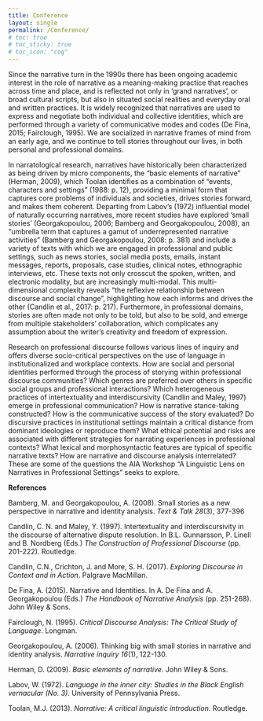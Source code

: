 ```yaml
---
title: Conference
layout: single
permalink: /Conference/
# toc: true
# toc_sticky: true
# toc_icon: "cog"
---
```


Since the narrative turn in the 1990s there has been ongoing academic interest in the role of narrative as a meaning-making practice that reaches across time and place, and is reflected not only in ‘grand narratives’, or broad cultural scripts, but also in situated social realities and everyday oral and written practices. It is widely recognized that narratives are used to express and negotiate both individual and collective identities, which are performed through a variety of communicative modes and codes (De Fina, 2015; Fairclough, 1995). We are socialized in narrative frames of mind from an early age, and we continue to tell stories throughout our lives, in both personal and professional domains.

In narratological research, narratives have historically been characterized as being driven by micro components, the “basic elements of narrative” (Herman, 2009), which Toolan identifies as a combination of “events, characters and settings” (1988: p. 12), providing a minimal form that captures core problems of individuals and societies, drives stories forward, and makes them coherent. Departing from Labov’s (1972) influential model of naturally occurring narratives, more recent studies have explored ‘small stories’ (Georgakopoulou, 2006; Bamberg and Georgakopoulou, 2008), an “umbrella term that captures a gamut of underrepresented narrative activities” (Bamberg and Georgakopoulou, 2008: p. 381) and include a variety of texts with which we are engaged in professional and public settings, such as news stories, social media posts, emails, instant messages, reports, proposals, case studies, clinical notes, ethnographic interviews, etc. These texts not only crosscut the spoken, written, and electronic modality, but are increasingly multi-modal. This multi-dimensional complexity reveals “the reflexive relationship between discourse and social change”, highlighting how each informs and drives the other (Candlin et al., 2017: p. 217). Furthermore, in professional domains, stories are often made not only to be told, but also to be sold, and emerge from multiple stakeholders’ collaboration, which complicates any assumption about the writer’s creativity and freedom of expression.

Research on professional discourse follows various lines of inquiry and offers diverse socio-critical perspectives on the use of language in institutionalized and workplace contexts. How are social and personal identities performed through the process of storying within professional discourse communities? Which genres are preferred over others in specific social groups and professional interactions? Which heterogeneous practices of intertextuality and interdiscursivity (Candlin and Maley, 1997) emerge in professional communication? How is narrative stance-taking constructed? How is the communicative success of the story evaluated? Do discursive practices in institutional settings maintain a critical distance from dominant ideologies or reproduce them? What ethical potential and risks are associated with different strategies for narrating experiences in professional contexts? What lexical and morphosyntactic features are typical of specific narrative texts? How are narrative and discourse analysis interrelated? These are some of the questions the AIA Workshop “A Linguistic Lens on Narratives in Professional Settings” seeks to explore.

**References**

Bamberg, M. and Georgakopoulou, A. (2008). Small stories as a new perspective in narrative and identity analysis. _Text & Talk_ _28_(3), 377-396

Candlin, C. N. and Maley, Y. (1997). Intertextuality and interdiscursivity in the discourse of alternative dispute resolution. In B.L. Gunnarsson, P. Linell and B. Nordberg (Eds.) _The Construction of Professional Discourse_ (pp. 201-222). Routledge.

Candlin, C.N., Crichton, J. and More, S. H. (2017). _Exploring Discourse in Context and in Action_. Palgrave MacMillan.

De Fina, A. (2015). Narrative and Identities. In A. De Fina and A. Georgakopoulou (Eds.) _The Handbook of Narrative Analysis_ (pp. 251-268). John Wiley & Sons.

Fairclough, N. (1995). _Critical Discourse Analysis: The Critical Study of Language_. Longman.

Georgakopoulou, A. (2006). Thinking big with small stories in narrative and identity analysis. _Narrative inquiry_ _16_(1), 122-130.

Herman, D. (2009). _Basic elements of narrative_. John Wiley & Sons.

Labov, W. (1972). _Language in the inner city: Studies in the Black English vernacular (No. 3)_. University of Pennsylvania Press.

Toolan, M.J. (2013). _Narrative: A critical linguistic introduction_. Routledge.
